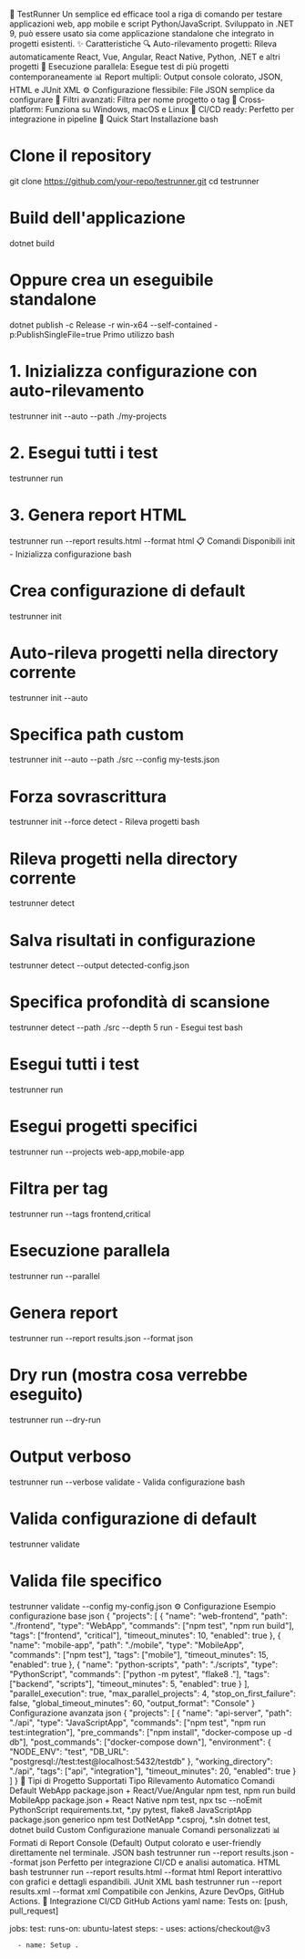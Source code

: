 🧪 TestRunner
Un semplice ed efficace tool a riga di comando per testare applicazioni web, app mobile e script Python/JavaScript. Sviluppato in .NET 9, può essere usato sia come applicazione standalone che integrato in progetti esistenti.
✨ Caratteristiche
🔍 Auto-rilevamento progetti: Rileva automaticamente React, Vue, Angular, React Native, Python, .NET e altri progetti
🚀 Esecuzione parallela: Esegue test di più progetti contemporaneamente
📊 Report multipli: Output console colorato, JSON, HTML e JUnit XML
⚙️ Configurazione flessibile: File JSON semplice da configurare
🎯 Filtri avanzati: Filtra per nome progetto o tag
📱 Cross-platform: Funziona su Windows, macOS e Linux
🔧 CI/CD ready: Perfetto per integrazione in pipeline
🚀 Quick Start
Installazione
bash
# Clone il repository
git clone https://github.com/your-repo/testrunner.git
cd testrunner

# Build dell'applicazione
dotnet build

# Oppure crea un eseguibile standalone
dotnet publish -c Release -r win-x64 --self-contained -p:PublishSingleFile=true
Primo utilizzo
bash
# 1. Inizializza configurazione con auto-rilevamento
testrunner init --auto --path ./my-projects

# 2. Esegui tutti i test
testrunner run

# 3. Genera report HTML
testrunner run --report results.html --format html
📋 Comandi Disponibili
init - Inizializza configurazione
bash
# Crea configurazione di default
testrunner init

# Auto-rileva progetti nella directory corrente
testrunner init --auto

# Specifica path custom
testrunner init --auto --path ./src --config my-tests.json

# Forza sovrascrittura
testrunner init --force
detect - Rileva progetti
bash
# Rileva progetti nella directory corrente
testrunner detect

# Salva risultati in configurazione
testrunner detect --output detected-config.json

# Specifica profondità di scansione
testrunner detect --path ./src --depth 5
run - Esegui test
bash
# Esegui tutti i test
testrunner run

# Esegui progetti specifici
testrunner run --projects web-app,mobile-app

# Filtra per tag
testrunner run --tags frontend,critical

# Esecuzione parallela
testrunner run --parallel

# Genera report
testrunner run --report results.json --format json

# Dry run (mostra cosa verrebbe eseguito)
testrunner run --dry-run

# Output verboso
testrunner run --verbose
validate - Valida configurazione
bash
# Valida configurazione di default
testrunner validate

# Valida file specifico
testrunner validate --config my-config.json
⚙️ Configurazione
Esempio configurazione base
json
{
  "projects": [
    {
      "name": "web-frontend",
      "path": "./frontend",
      "type": "WebApp",
      "commands": ["npm test", "npm run build"],
      "tags": ["frontend", "critical"],
      "timeout_minutes": 10,
      "enabled": true
    },
    {
      "name": "mobile-app",
      "path": "./mobile",
      "type": "MobileApp", 
      "commands": ["npm test"],
      "tags": ["mobile"],
      "timeout_minutes": 15,
      "enabled": true
    },
    {
      "name": "python-scripts",
      "path": "./scripts",
      "type": "PythonScript",
      "commands": ["python -m pytest", "flake8 ."],
      "tags": ["backend", "scripts"],
      "timeout_minutes": 5,
      "enabled": true
    }
  ],
  "parallel_execution": true,
  "max_parallel_projects": 4,
  "stop_on_first_failure": false,
  "global_timeout_minutes": 60,
  "output_format": "Console"
}
Configurazione avanzata
json
{
  "projects": [
    {
      "name": "api-server",
      "path": "./api",
      "type": "JavaScriptApp",
      "commands": ["npm test", "npm run test:integration"],
      "pre_commands": ["npm install", "docker-compose up -d db"],
      "post_commands": ["docker-compose down"],
      "environment": {
        "NODE_ENV": "test",
        "DB_URL": "postgresql://test:test@localhost:5432/testdb"
      },
      "working_directory": "./api",
      "tags": ["api", "integration"],
      "timeout_minutes": 20,
      "enabled": true
    }
  ]
}
🎯 Tipi di Progetto Supportati
Tipo	Rilevamento Automatico	Comandi Default
WebApp	package.json + React/Vue/Angular	npm test, npm run build
MobileApp	package.json + React Native	npm test, npx tsc --noEmit
PythonScript	requirements.txt, *.py	pytest, flake8
JavaScriptApp	package.json generico	npm test
DotNetApp	*.csproj, *.sln	dotnet test, dotnet build
Custom	Configurazione manuale	Comandi personalizzati
📊 Formati di Report
Console (Default)
Output colorato e user-friendly direttamente nel terminale.
JSON
bash
testrunner run --report results.json --format json
Perfetto per integrazione CI/CD e analisi automatica.
HTML
bash
testrunner run --report results.html --format html
Report interattivo con grafici e dettagli espandibili.
JUnit XML
bash
testrunner run --report results.xml --format xml
Compatibile con Jenkins, Azure DevOps, GitHub Actions.
🔧 Integrazione CI/CD
GitHub Actions
yaml
name: Tests
on: [push, pull_request]

jobs:
  test:
    runs-on: ubuntu-latest
    steps:
      - uses: actions/checkout@v3
      
      - name: Setup .
